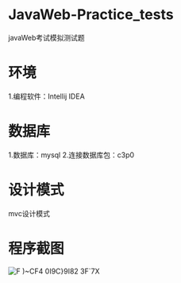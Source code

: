 # JavaWeb-Practice_tests
javaWeb考试模拟测试题
# 环境
1.编程软件：Intellij IDEA 
# 数据库
1.数据库：mysql
2.连接数据库包：c3p0
# 设计模式
mvc设计模式
# 程序截图
![F )~CF4 0I9C}9I82 3F`7X](https://user-images.githubusercontent.com/101635531/173235202-22927fb8-e0ad-4146-b85a-cd66da065a74.png)
